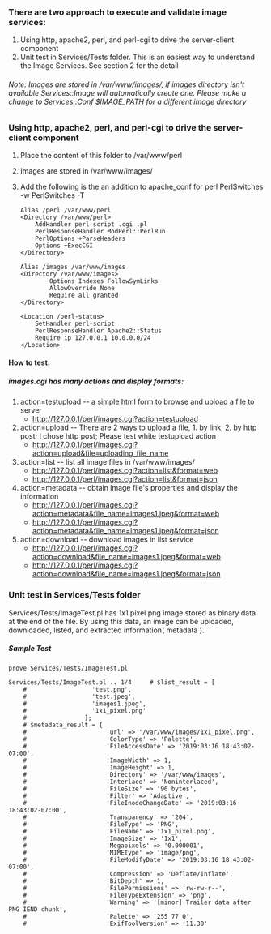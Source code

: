 ### There are two approach to execute and validate image services:
1.  Using http, apache2, perl, and perl-cgi to drive the server-client component
2.  Unit test in Services/Tests folder.  This is an easiest way to understand the Image Services.  See section 2 for the detail

###### *Note:  Images are stored in /var/www/images/, if images directory isn't available Services::Image will automatically create one.  Please make a change to Services::Conf $IMAGE_PATH for a different image directory*



### Using http, apache2, perl, and perl-cgi to drive the server-client component
1.  Place the content of this folder to /var/www/perl
2.  Images are stored in /var/www/images/
3.  Add the following is the an addition to apache_conf for perl
        PerlSwitches -w
        PerlSwitches -T

        Alias /perl /var/www/perl
        <Directory /var/www/perl>
            AddHandler perl-script .cgi .pl
            PerlResponseHandler ModPerl::PerlRun
            PerlOptions +ParseHeaders
            Options +ExecCGI
        </Directory>

        Alias /images /var/www/images
        <Directory /var/www/images>
                Options Indexes FollowSymLinks
                AllowOverride None
                Require all granted
        </Directory>

        <Location /perl-status>
            SetHandler perl-script
            PerlResponseHandler Apache2::Status
            Require ip 127.0.0.1 10.0.0.0/24
        </Location>

#### How to test:

##### images.cgi has many actions and display formats:
1.  action=testupload -- a simple html form to browse and upload a file to server
    *  http://127.0.0.1/perl/images.cgi?action=testupload
2.  action=upload -- There are 2 ways to upload a file, 1. by link, 2. by http post; I chose http post;  Please test white testupload action
    *  http://127.0.0.1/perl/images.cgi?action=upload&file=uploading_file_name
3.  action=list -- list all image files in /var/www/images/
    *  http://127.0.0.1/perl/images.cgi?action=list&format=web
    *  http://127.0.0.1/perl/images.cgi?action=list&format=json
4.  action=metadata -- obtain image file's properties and display the information
    *  http://127.0.0.1/perl/images.cgi?action=metadata&file_name=images1.jpeg&format=web
    *  http://127.0.0.1/perl/images.cgi?action=metadata&file_name=images1.jpeg&format=json
5.  action=download -- download images in list service
    *  http://127.0.0.1/perl/images.cgi?action=download&file_name=images1.jpeg&format=web
    *  http://127.0.0.1/perl/images.cgi?action=download&file_name=images1.jpeg&format=json



### Unit test in Services/Tests folder
Services/Tests/ImageTest.pl has 1x1 pixel png image stored as binary data at the end of the file.  By using this data, an image can be uploaded, downloaded, listed, and extracted information( metadata ).

##### Sample Test
    prove Services/Tests/ImageTest.pl 

    Services/Tests/ImageTest.pl .. 1/4     # $list_result = [
        #                  'test.png',
        #                  'test.jpeg',
        #                  'images1.jpeg',
        #                  '1x1_pixel.png'
        #                ];
        # $metadata_result = {
        #                      'url' => '/var/www/images/1x1_pixel.png',
        #                      'ColorType' => 'Palette',
        #                      'FileAccessDate' => '2019:03:16 18:43:02-07:00',
        #                      'ImageWidth' => 1,
        #                      'ImageHeight' => 1,
        #                      'Directory' => '/var/www/images',
        #                      'Interlace' => 'Noninterlaced',
        #                      'FileSize' => '96 bytes',
        #                      'Filter' => 'Adaptive',
        #                      'FileInodeChangeDate' => '2019:03:16 18:43:02-07:00',
        #                      'Transparency' => '204',
        #                      'FileType' => 'PNG',
        #                      'FileName' => '1x1_pixel.png',
        #                      'ImageSize' => '1x1',
        #                      'Megapixels' => '0.000001',
        #                      'MIMEType' => 'image/png',
        #                      'FileModifyDate' => '2019:03:16 18:43:02-07:00',
        #                      'Compression' => 'Deflate/Inflate',
        #                      'BitDepth' => 1,
        #                      'FilePermissions' => 'rw-rw-r--',
        #                      'FileTypeExtension' => 'png',
        #                      'Warning' => '[minor] Trailer data after PNG IEND chunk',
        #                      'Palette' => '255 77 0',
        #                      'ExifToolVersion' => '11.30'

